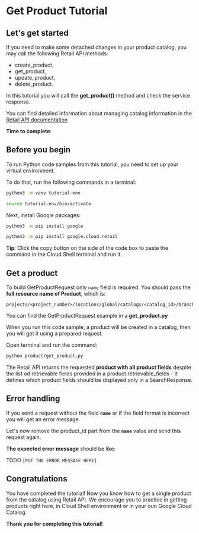 # **Get Product Tutorial**

## Let's get started

If you need to make some detached changes in your product catalog, you may call the following Retail API methods:
 - create_product, 
 - get_product, 
 - update_product, 
 - delete_product.

In this tutorial you will call the **get_product()** method and check the service response.

You can find detailed information about managing catalog information in the [Retail API documentation](https://cloud.google.com/retail/docs/manage-catalog)

**Time to complete**: 
<walkthrough-tutorial-duration duration="2.0"></walkthrough-tutorial-duration>

## Before you begin

To run Python code samples from this tutorial, you need to set up your virtual environment.

To do that, run the following commands in a terminal:

```bash
python3 -m venv tutorial-env
```

```bash
source tutorial-env/bin/activate
```

Next, install Google packages:

```bash
python3 -m pip install google
```

```bash
python3 -m pip install google.cloud.retail
```

**Tip**: Click the copy button on the side of the code box to paste the command in the Cloud Shell terminal and run it.

## Get a product

To build GetProductRequest only ```name``` field is required. You should pass the **full resource name of Product**, which is:
```none
projects/<project_number>/locations/global/catalogs/<catalog_id>/branches/<branch_id>/products/<product_id>
```

You can find the GetProductRequest example in a **get_product.py**

When you run this code sample, a product will be created in a catalog, then you will get it using a prepared request.

Open terminal and run the command:

```bash
python product/get_product.py
```

The Retail API returns the requested **product with all product fields** despite the list od retrievable fields provided in a product.retrievable_fields - it defines which product fields should be displayed only in a SearchResponse.

## Error handling

If you send a request without the field **```name```** or if the field format is incorrect you will get an error message.

Let's now remove the product_id part from the **```name```**  value and send this request again. 

**The expected error message** should be like:

TODO
```[PUT THE ERROR MESSAGE HERE]```

## Congratulations

<walkthrough-conclusion-trophy></walkthrough-conclusion-trophy>

You have completed the tutorial! Now you know how to get a single product from the catalog using Retail API.
We encourage you to practice in getting products right here, in Cloud Shell environment or in your oun Google Cloud Catalog.

**Thank you for completing this tutorial!**
